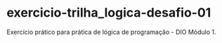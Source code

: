 # exercicio-trilha_logica-desafio-01
Exercício prático para prática de lógica de programação - DIO Módulo 1.
